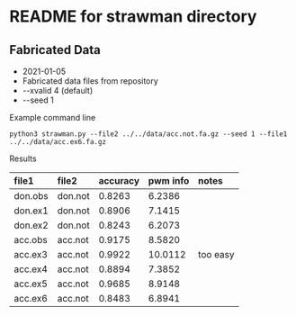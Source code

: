 README for strawman directory
=============================

## Fabricated Data ##

+ 2021-01-05
+ Fabricated data files from repository
+ --xvalid 4 (default)
+ --seed 1

Example command line

	python3 strawman.py --file2 ../../data/acc.not.fa.gz --seed 1 --file1 ../../data/acc.ex6.fa.gz 

Results

| file1   | file2   | accuracy | pwm info| notes
|:--------|:--------|:---------|:--------|:--------
| don.obs | don.not |  0.8263  |  6.2386 |
| don.ex1 | don.not |  0.8906  |  7.1415 |
| don.ex2 | don.not |  0.8243  |  6.2073 |
| acc.obs | acc.not |  0.9175  |  8.5820 |
| acc.ex3 | acc.not |  0.9922  | 10.0112 | too easy
| acc.ex4 | acc.not |  0.8894  |  7.3852 |
| acc.ex5 | acc.not |  0.9685  |  8.9148 | 
| acc.ex6 | acc.not |  0.8483  |  6.8941 |



